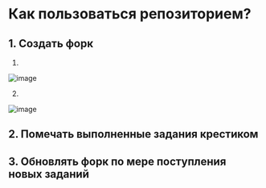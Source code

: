 # Как пользоваться репозиторием?

## 1. Создать форк

1.

![image](https://github.com/BFI-2202/english_tracking/assets/47888628/a3c90d3d-92f4-4e11-a721-4362fcf216eb)

2. 

![image](https://github.com/BFI-2202/english_tracking/assets/47888628/8b9bddec-10d8-4443-a2f5-b4b702ce111c)


## 2. Помечать выполненные задания крестиком

## 3. Обновлять форк по мере поступления новых заданий
